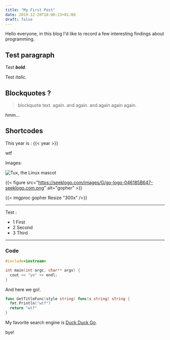 ```yaml
---
title: "My First Post"
date: 2019-12-20T10:00:13+01:00
draft: false
---
```


Hello everyone,
in this blog I'd like to record a few interesting findings about programming.

## Test paragraph

Test ***bold***.

Test *italic*.

## Blockquotes ?

> blockquote text.
> again.
> and again.
> and again again again.

hmm...

## Shortcodes

This year is : {{< year >}}

wtf

Images:

![Tux, the Linux mascot](https://upload.wikimedia.org/wikipedia/commons/3/35/Tux.svg)


{{< figure src="https://seeklogo.com/images/G/go-logo-046185B647-seeklogo.com.png" alt="gopher" >}}

{{< imgproc gopher Resize "300x" />}}

***

Test :
  - 1 First
  - 2 Second
  - 3 Third

---

### Code

```c++
#include<iostream>

int main(int argc, char** argv) {
  cout << "yo" << endl;
}
```

And here we go!.

```go
func GetTitleFunc(style string) func(s string) string {
  fmt.Println("wtf")
  return "wtf"
}
```

My favorite search engine is [Duck Duck Go](https://duckduckgo.com "The best search engine for privacy").


bye!
